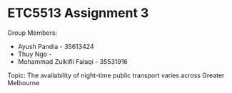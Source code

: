 # ETC5513 Assignment 3

Group Members:

* Ayush Pandia - 35613424
* Thuy Ngo - 
* Mohammad Zulkifli Falaqi - 35531916

Topic: The availability of night-time public transport varies across Greater Melbourne
